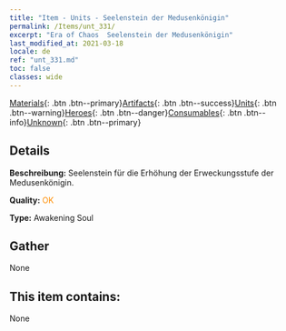 ```yaml
---
title: "Item - Units - Seelenstein der Medusenkönigin"
permalink: /Items/unt_331/
excerpt: "Era of Chaos  Seelenstein der Medusenkönigin"
last_modified_at: 2021-03-18
locale: de
ref: "unt_331.md"
toc: false
classes: wide
---
```

 [Materials](/de/Items/){: .btn .btn--primary}[Artifacts](/de/Items/Artifacts/){: .btn .btn--success}[Units](/de/Items/Units/){: .btn .btn--warning}[Heroes](/de/Items/Heroes/){: .btn .btn--danger}[Consumables](/de/Items/Consumables/){: .btn .btn--info}[Unknown](/de/Items/Unknown/){: .btn .btn--primary}

## Details
 **Beschreibung:** Seelenstein für die Erhöhung der Erweckungsstufe der Medusenkönigin.

 **Quality:** <span style="color: #FF8C00">OK</span>

 **Type:** Awakening Soul

## Gather

  None

## This item contains:

  None

